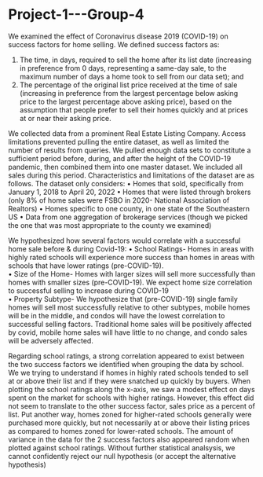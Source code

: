 # Project-1---Group-4

We examined the effect of Coronavirus disease 2019 (COVID-19) on success factors for home selling.  We defined success factors as:

1) The time, in days, required to sell the home after its list date (increasing in preference from 0 days, representing a same-day sale, to the maximum number of days a home took to sell from our data set); and
2) The percentage of the original list price received at the time of sale (increasing in preference from the largest percentage below asking price to
the largest percentage above asking price), based on the assumption that people prefer to sell their homes quickly and at prices at or near their asking price.

We collected data from a prominent Real Estate Listing Company.  Access limitations prevented pulling the entire dataset, as well as limited the number of results from queries.  We pulled enough data sets to constitute a sufficient period before, during, and after the height of the COVID-19 pandemic, then combined them into one master dataset.  We included all sales during this period.  Characteristics and limitations of the dataset are as follows.  The dataset only considers:
•	Homes that sold, specifically from January 1, 2018 to April 20, 2022
•	Homes that were listed through brokers (only 8% of home sales were FSBO in 2020- National Association of Realtors)
•	Homes specific to one county, in one state of the Southeastern US
•	Data from one aggregation of brokerage services (though we picked the one that was most appropriate to the county we examined) 

We hypothesized how several factors would correlate with a successful home sale before & during Covid-19:
•	School Ratings- Homes in areas with highly rated schools will experience more success than homes in areas with schools that have lower ratings (pre-COVID-19).  
•	Size of the Home- Homes with larger sizes will sell more successfully than homes with smaller sizes (pre-COVID-19).  We expect home size correlation to successful selling to increase during COVID-19    
•	Property Subtype- We hypothesize that (pre-COVID-19) single family homes will sell most successfully relative to other subtypes, mobile homes will be in the middle, and condos will have the lowest correlation to successful selling factors.  Traditional home sales will be positively affected by covid, mobile home sales will have little to no change, and condo sales will be adversely affected.

Regarding school ratings, a strong correlation appeared to exist between the two success factors we identified when grouping the data by school. We we trying to understand if homes in highly rated schools tended to sell at or above their list and if they were snatched up quickly by buyers. When plotting the school ratings along the x-axis, we saw a modest effect on days spent on the market for schools with higher ratings. However, this effect did not seem to translate to the other success factor, sales price as a percent of list. Put another way, homes zoned for higher-rated schools generally were purchased more quickly, but not necessarily at or above their listing prices as compared to homes zoned for lower-rated schools. The amount of variance in the data for the 2 success factors also appeared random when plotted against school ratings. Without further statistical analsysis, we cannot confidently reject our null hypothesis (or accept the alternative hypothesis)
